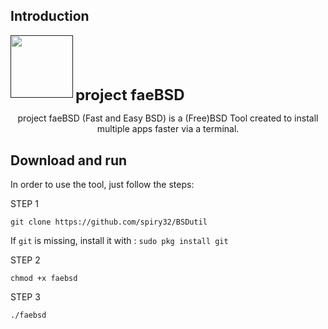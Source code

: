 ## Introduction

<p align="left">
    <a href=""><img color="white" width="100px" src="https://github.com/spiry32/BSDutil/assets/103727459/5f41fd88-a7c0-46c1-bf48-7eb4ed97751f" /></a>
    <span style="display: inline-block; vertical-align: middle; font-size: 24px; font-weight: bold;">project faeBSD</span>
</p>

<p align="center">project faeBSD (Fast and Easy BSD) is a (Free)BSD Tool created to install multiple apps faster via a terminal.</p>

## Download and run

In order to use the tool, just follow the steps:

STEP 1

```
git clone https://github.com/spiry32/BSDutil
```

If `git` is missing, install it with : `sudo pkg install git`

STEP 2

```
chmod +x faebsd
```

STEP 3

```
./faebsd
```

